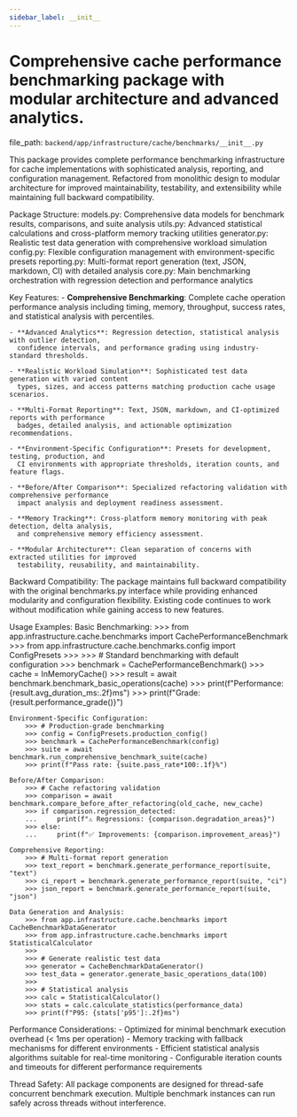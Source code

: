 ```yaml
---
sidebar_label: __init__
---
```


# Comprehensive cache performance benchmarking package with modular architecture and advanced analytics.

  file_path: `backend/app/infrastructure/cache/benchmarks/__init__.py`

This package provides complete performance benchmarking infrastructure for cache implementations
with sophisticated analysis, reporting, and configuration management. Refactored from monolithic
design to modular architecture for improved maintainability, testability, and extensibility
while maintaining full backward compatibility.

Package Structure:
    models.py: Comprehensive data models for benchmark results, comparisons, and suite analysis
    utils.py: Advanced statistical calculations and cross-platform memory tracking utilities
    generator.py: Realistic test data generation with comprehensive workload simulation
    config.py: Flexible configuration management with environment-specific presets
    reporting.py: Multi-format report generation (text, JSON, markdown, CI) with detailed analysis
    core.py: Main benchmarking orchestration with regression detection and performance analytics

Key Features:
    - **Comprehensive Benchmarking**: Complete cache operation performance analysis including
      timing, memory, throughput, success rates, and statistical analysis with percentiles.

    - **Advanced Analytics**: Regression detection, statistical analysis with outlier detection,
      confidence intervals, and performance grading using industry-standard thresholds.

    - **Realistic Workload Simulation**: Sophisticated test data generation with varied content
      types, sizes, and access patterns matching production cache usage scenarios.

    - **Multi-Format Reporting**: Text, JSON, markdown, and CI-optimized reports with performance
      badges, detailed analysis, and actionable optimization recommendations.

    - **Environment-Specific Configuration**: Presets for development, testing, production, and
      CI environments with appropriate thresholds, iteration counts, and feature flags.

    - **Before/After Comparison**: Specialized refactoring validation with comprehensive performance
      impact analysis and deployment readiness assessment.

    - **Memory Tracking**: Cross-platform memory monitoring with peak detection, delta analysis,
      and comprehensive memory efficiency assessment.

    - **Modular Architecture**: Clean separation of concerns with extracted utilities for improved
      testability, reusability, and maintainability.

Backward Compatibility:
    The package maintains full backward compatibility with the original benchmarks.py interface
    while providing enhanced modularity and configuration flexibility. Existing code continues
    to work without modification while gaining access to new features.

Usage Examples:
    Basic Benchmarking:
        >>> from app.infrastructure.cache.benchmarks import CachePerformanceBenchmark
        >>> from app.infrastructure.cache.benchmarks.config import ConfigPresets
        >>>
        >>> # Standard benchmarking with default configuration
        >>> benchmark = CachePerformanceBenchmark()
        >>> cache = InMemoryCache()
        >>> result = await benchmark.benchmark_basic_operations(cache)
        >>> print(f"Performance: {result.avg_duration_ms:.2f}ms")
        >>> print(f"Grade: {result.performance_grade()}")

    Environment-Specific Configuration:
        >>> # Production-grade benchmarking
        >>> config = ConfigPresets.production_config()
        >>> benchmark = CachePerformanceBenchmark(config)
        >>> suite = await benchmark.run_comprehensive_benchmark_suite(cache)
        >>> print(f"Pass rate: {suite.pass_rate*100:.1f}%")

    Before/After Comparison:
        >>> # Cache refactoring validation
        >>> comparison = await benchmark.compare_before_after_refactoring(old_cache, new_cache)
        >>> if comparison.regression_detected:
        ...     print(f"⚠️ Regressions: {comparison.degradation_areas}")
        >>> else:
        ...     print(f"✅ Improvements: {comparison.improvement_areas}")

    Comprehensive Reporting:
        >>> # Multi-format report generation
        >>> text_report = benchmark.generate_performance_report(suite, "text")
        >>> ci_report = benchmark.generate_performance_report(suite, "ci")
        >>> json_report = benchmark.generate_performance_report(suite, "json")

    Data Generation and Analysis:
        >>> from app.infrastructure.cache.benchmarks import CacheBenchmarkDataGenerator
        >>> from app.infrastructure.cache.benchmarks import StatisticalCalculator
        >>>
        >>> # Generate realistic test data
        >>> generator = CacheBenchmarkDataGenerator()
        >>> test_data = generator.generate_basic_operations_data(100)
        >>>
        >>> # Statistical analysis
        >>> calc = StatisticalCalculator()
        >>> stats = calc.calculate_statistics(performance_data)
        >>> print(f"P95: {stats['p95']:.2f}ms")

Performance Considerations:
    - Optimized for minimal benchmark execution overhead (< 1ms per operation)
    - Memory tracking with fallback mechanisms for different environments
    - Efficient statistical analysis algorithms suitable for real-time monitoring
    - Configurable iteration counts and timeouts for different performance requirements

Thread Safety:
    All package components are designed for thread-safe concurrent benchmark execution.
    Multiple benchmark instances can run safely across threads without interference.
